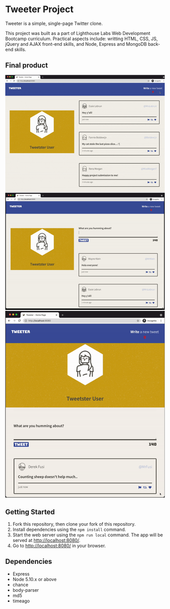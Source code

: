 # Tweeter Project

Tweeter is a simple, single-page Twitter clone.

This project was built as a part of Lighthouse Labs Web Development Bootcamp curriculum. Practical aspects include: writting HTML, CSS, JS, jQuery and AJAX front-end skills, and Node, Express and MongoDB back-end skills.
## Final product

!["Posting new tweet"](https://github.com/juliasut/tweeter/blob/master/docs/post-new-tweet.gif)
!["Responsive design"](https://github.com/juliasut/tweeter/blob/master/docs/responsive.gif)
!["Gentle reminder to post properly"](https://github.com/juliasut/tweeter/blob/master/docs/error_message.gif)

## Getting Started

1. Fork this repository, then clone your fork of this repository.
2. Install dependencies using the `npm install` command.
3. Start the web server using the `npm run local` command. The app will be served at <http://localhost:8080/>.
4. Go to <http://localhost:8080/> in your browser.

## Dependencies

- Express
- Node 5.10.x or above
- chance
- body-parser
- md5
- timeago
